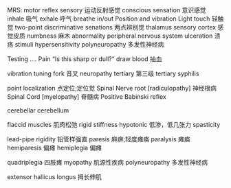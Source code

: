 MRS: motor reflex sensory 运动反射感觉
conscious sensation 意识感觉
inhale 吸气
exhale 呼气
breathe in/out
Position and vibration
Light touch 轻触觉
two-point discriminative senations 两点辨别觉
thalamus
sensory cortex 感觉皮质
numbness 麻木
abnormality 
peripheral nervous system
ulceration 溃疡
stimuli
hypersensitivity
polyneuropathy 多发性神经病

Testing …. Pain
“Is this sharp or dull?”
draw blood 抽血

vibration
tuning fork 音叉
neuropathy
tertiary 第三级
tertiary syphilis

point localization 点定位;定位觉
Spinal Nerve root [radiculopathy] 神经根病
Spinal Cord [myelopathy] 脊髓病
Positive Babinski reflex

cerebellar 
cerebellum

flaccid muscles 肌肉松弛
rigid stiffness
hypotonic 低渗，低几张力
spasticity

lead-pipe rigidity 铅管样强直
paresis 麻痹;轻度瘫痪
paralysis 瘫痪
hemiparesis 偏瘫
hemiplegia 偏瘫

quadriplegia 四肢瘫
myopathy 肌源性疾病
polyneuropathy 多发性神经病

extensor hallicus longus 拇长伸肌